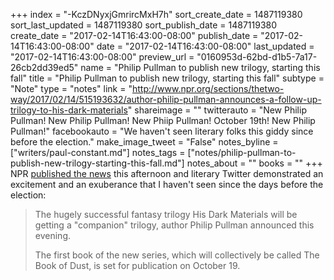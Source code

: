 +++
index = "-KczDNyxjGmrircMxH7h"
sort_create_date = 1487119380
sort_last_updated = 1487119380
sort_publish_date = 1487119380
create_date = "2017-02-14T16:43:00-08:00"
publish_date = "2017-02-14T16:43:00-08:00"
date = "2017-02-14T16:43:00-08:00"
last_updated = "2017-02-14T16:43:00-08:00"
preview_url = "0160953d-62bd-d1b5-7a17-26cb2dd39ed5"
name = "Philip Pullman to publish new trilogy, starting this fall"
title = "Philip Pullman to publish new trilogy, starting this fall"
subtype = "Note"
type = "notes"
link = "http://www.npr.org/sections/thetwo-way/2017/02/14/515193632/author-philip-pullman-announces-a-follow-up-trilogy-to-his-dark-materials"
shareimage = ""
twitterauto = "New Philip Pullman! New Philip Pullman! New Phiip Pullman! October 19th! New Philip Pullman!"
facebookauto = "We haven't seen literary folks this giddy since before the election."
make_image_tweet = "False"
notes_byline = ["writers/paul-constant.md"]
notes_tags = ["notes/philip-pullman-to-publish-new-trilogy-starting-this-fall.md"]
notes_about = ""
books = ""
+++
NPR [published the news](http://www.npr.org/sections/thetwo-way/2017/02/14/515193632/author-philip-pullman-announces-a-follow-up-trilogy-to-his-dark-materials) this afternoon and literary Twitter demonstrated an excitement and an exuberance that I haven't seen since the days before the election:

<blockquote><p>The hugely successful fantasy trilogy His Dark Materials will be getting a "companion" trilogy, author Philip Pullman announced this evening.</p>

<p>The first book of the new series, which will collectively be called The Book of Dust, is set for publication on October 19.</p></blockquote>